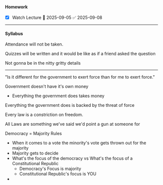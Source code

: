 #### Homework
 - [x] Watch Lecture 📅 2025-09-05 ✅ 2025-09-08

---
#### Syllabus
Attendance will not be taken.

Quizzes will be written and it would be like as if a friend asked the question

Not gonna be in the nitty gritty details

---

"Is it different for the government to exert force than for me to exert force."

Government doesn't have it's own money
 - Everything the government does takes money

Everything the government does is backed by the threat of force

Every law is a constriction on freedom.

All Laws are something we've said we'd point a gun at someone for

Democracy = Majority Rules
 - When it comes to a vote the minority's vote gets thrown out for the majority
 - Majority gets to decide
 - What's the focus of the democracy vs What's the focus of a Constitutional Republic
	 - Democracy's Focus is majority
	 - Constitutional Republic's focus is YOU
- 